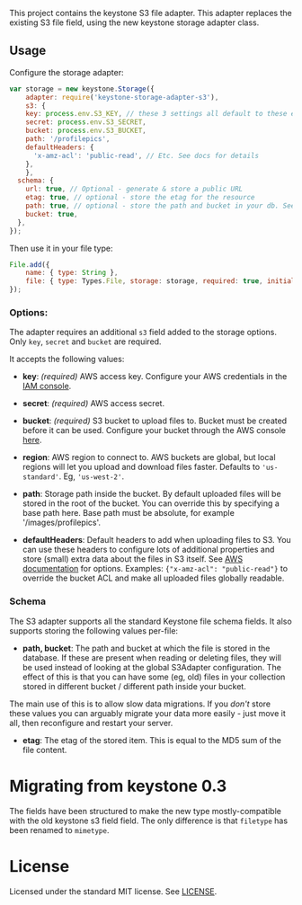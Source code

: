 This project contains the keystone S3 file adapter. This adapter replaces the existing S3 file field, using the new keystone storage adapter class.

## Usage

Configure the storage adapter:

```javascript
var storage = new keystone.Storage({
	adapter: require('keystone-storage-adapter-s3'),
	s3: {
    key: process.env.S3_KEY, // these 3 settings all default to these environment variables
    secret: process.env.S3_SECRET,
    bucket: process.env.S3_BUCKET,
    path: '/profilepics',
    defaultHeaders: {
      'x-amz-acl': 'public-read', // Etc. See docs for details
    },
	},
  schema: {
    url: true, // Optional - generate & store a public URL
    etag: true, // optional - store the etag for the resource
    path: true, // optional - store the path and bucket in your db. See below.
    bucket: true,
  },
});
```

Then use it in your file type:

```javascript
File.add({
	name: { type: String },
	file: { type: Types.File, storage: storage, required: true, initial: true },
});
```

### Options:

The adapter requires an additional `s3` field added to the storage options. Only `key`, `secret` and `bucket` are required.

It accepts the following values:

- **key**: *(required)* AWS access key. Configure your AWS credentials in the [IAM console](https://console.aws.amazon.com/iam/home?region=ap-southeast-2#home).

- **secret**: *(required)* AWS access secret.

- **bucket**: *(required)* S3 bucket to upload files to. Bucket must be created before it can be used. Configure your bucket through the AWS console [here](https://console.aws.amazon.com/s3/home?region=ap-southeast-2).

- **region**: AWS region to connect to. AWS buckets are global, but local regions will let you upload and download files faster. Defaults to `'us-standard'`. Eg, `'us-west-2'`.

- **path**: Storage path inside the bucket. By default uploaded files will be stored in the root of the bucket. You can override this by specifying a base path here. Base path must be absolute, for example '/images/profilepics'.

- **defaultHeaders**: Default headers to add when uploading files to S3. You can use these headers to configure lots of additional properties and store (small) extra data about the files in S3 itself. See [AWS documentation](http://docs.aws.amazon.com/AmazonS3/latest/API/RESTObjectPUT.html) for options. Examples: `{"x-amz-acl": "public-read"}` to override the bucket ACL and make all uploaded files globally readable.


### Schema

The S3 adapter supports all the standard Keystone file schema fields. It also supports storing the following values per-file:

- **path, bucket**: The path and bucket at which the file is stored in the database. If these are present when reading or deleting files, they will be used instead of looking at the global S3Adapter configuration. The effect of this is that you can have some (eg, old) files in your collection stored in different bucket / different path inside your bucket.

The main use of this is to allow slow data migrations. If you *don't* store these values you can arguably migrate your data more easily - just move it all, then reconfigure and restart your server.

- **etag**: The etag of the stored item. This is equal to the MD5 sum of the file content.


# Migrating from keystone 0.3

The fields have been structured to make the new type mostly-compatible with the old keystone s3 field field. The only difference is that `filetype` has been renamed to `mimetype`.


# License

Licensed under the standard MIT license. See [LICENSE](license).
